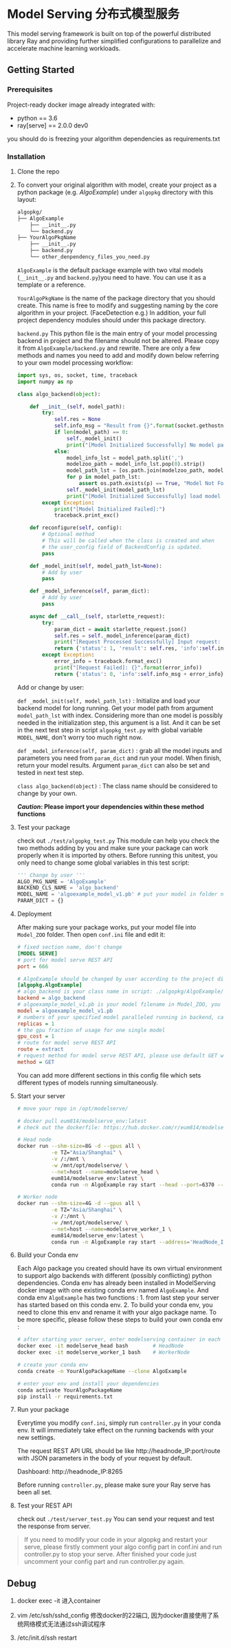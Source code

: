 

# Model Serving 分布式模型服务

This model serving framework is built on top of the powerful distributed library Ray and providing further simplified configurations to parallelize and accelerate machine learning workloads.



## Getting Started



### Prerequisites

Project-ready docker image already integrated with:

- python == 3.6
- ray[serve] == 2.0.0 dev0

you should do is freezing your algorithm dependencies as requirements.txt

### Installation

1. Clone the repo 

2. To convert your original algorithm with model, create your project as a python package (e.g. *AlgoExample*) under `algopkg` directory with this layout:

   ```bash
   algopkg/
   ├── AlgoExample
       ├── __init__.py
       └── backend.py
   ├── YourAlgoPkgName
       ├── __init__.py
       ├── backend.py
       └── other_denpendency_files_you_need.py
   ```

   `AlgoExample` is the default package example with two vital models (`__init__.py` and `backend.py`)you need to have. You can use it as a template or a reference.

   `YourAlgoPkgName` is the name of the package directory that you should create. This name is free to modify and suggesting naming by the core algorithm in your project.  (FaceDetection e.g.)  In addition,  your full project dependency modules should under this package directory.

   `backend.py`   This python file is the main entry of your model processing backend in project and the filename should not be altered. Please copy it from  `AlgoExample/backend.py` and rewrite. There are only a few methods and names you need to add and modify down below referring to your own model processing workflow: 

   ```python
   import sys, os, socket, time, traceback
   import numpy as np
   
   class algo_backend(object):
   
       def __init__(self, model_path):
           try:
               self.res = None
               self.info_msg = "Result from {}".format(socket.gethostname())
               if len(model_path) == 0:
                   self._model_init()
                   print("[Model Initialized Successfully] No model path specified")
               else:
                   model_info_lst = model_path.split(',')
                   modelzoo_path = model_info_lst.pop(0).strip()
                   model_path_lst = [os.path.join(modelzoo_path, model.strip()) for model in model_info_lst if len(model) != 0]
                   for p in model_path_lst:
                       assert os.path.exists(p) == True, "Model Not Found"
                   self._model_init(model_path_lst)
                   print("[Model Initialized Successfully] load model from : {}".format(model_path_lst))
           except Exception:
               print("[Model Initialized Failed]:")
               traceback.print_exc()
   
       def reconfigure(self, config):
           # Optional method
           # This will be called when the class is created and when
           # the user_config field of BackendConfig is updated.
           pass
   
       def _model_init(self, model_path_lst=None):
           # Add by user
           pass
   
       def _model_inference(self, param_dict):
           # Add by user
           pass
   
       async def __call__(self, starlette_request):
           try:
               param_dict = await starlette_request.json()
               self.res = self._model_inference(param_dict)
               print("[Request Processed Successfully] Input request: {}   Output Result: {}".format(param_dict, self.res))
               return {'status': 1, 'result': self.res, 'info':self.info_msg}
           except Exception:
               error_info = traceback.format_exc()
               print("[Request Failed]: {}".format(error_info))
               return {'status': 0, 'info':self.info_msg + error_info}
   ```

   Add or change by user:

   `def _model_init(self, model_path_lst)` : Initialize and load your backend model for long running. Get your model path from argument `model_path_lst` with index. Considering more than one model is possibly needed in the initialization step, this argument is a list. And it can be set in the next test step in script `algopkg_test.py` with global variable `MODEL_NAME`, don't worry too much right now.

   `def _model_inference(self, param_dict)` : grab all the model inputs and parameters you need from `param_dict` and run your model.  When finish, return your model results. Argument `param_dict` can also be set and tested in next test step.

   `class algo_backend(object)` : The class name should be considered to change by your own.

   ***Caution*: Please import your dependencies within these method functions** 

3. Test your package

   check out `./test/algopkg_test.py`  This module can help you check the two methods adding by you and make sure your package can work properly when it is imported by others. Before running this unitest, you only need to change some global variables in this test script:

   ```python
   ''' Change by user '''
   ALGO_PKG_NAME = 'AlgoExample'
   BACKEND_CLS_NAME = 'algo_backend'
   MODEL_NAME = 'algoexample_model_v1.pb' # put your model in folder named Model_ZOO
   PARAM_DICT = {}
   ```

4. Deployment

   After making sure your package works, put your model file into `Model_ZOO` folder. Then open `conf.ini` file and edit it:

   ```ini
   # fixed section name, don't change
   [MODEL SERVE] 
   # port for model serve REST API
   port = 666         
   
   # AlgoExample should be changed by user according to the project dir under algopkg folder
   [algopkg.AlgoExample]
   # algo_backend is your class name in script: ./algopkg/AlgoExample/backend.py
   backend = algo_backend
   # algoexample_model_v1.pb is your model filename in Model_ZOO, you can add multiple models separate with commas or leave it empty 
   model = algoexample_model_v1.pb
   # numbers of your specified model paralleled running in backend, caution: cpu cores is the upper bound for this setting
   replicas = 1
   # the gpu fraction of usage for one single model
   gpu_cost = 1
   # route for model serve REST API
   route = extract
   # request method for model serve REST API, please use default GET with json params
   method = GET
   ```

   You can add more different sections in this config file which sets different types of models running simultaneously.

   

5. Start your server

   ```bash
   # move your repo in /opt/modelserve/ 
   
   # docker pull eum814/modelserve_env:latest
   # check out the dockerfile: https://hub.docker.com/r/eum814/modelserve_env
   
   # Head node
   docker run --shm-size=8G -d --gpus all \
              -e TZ="Asia/Shanghai" \
              -v /:/mnt \
              -w /mnt/opt/modelserve/ \
              --net=host --name=modelserve_head \
              eum814/modelserve_env:latest \
              conda run -n AlgoExample ray start --head --port=6370 --dashboard-host 0.0.0.0 --block
   
   # Worker node
   docker run --shm-size=4G -d --gpus all \
              -e TZ="Asia/Shanghai" \
              -v /:/mnt \
              -w /mnt/opt/modelserve/ \
              --net=host --name=modelserve_worker_1 \
              eum814/modelserve_env:latest \
              conda run -n AlgoExample ray start --address='HeadNode_IP:6370' --block
   ```

   

6. Build your Conda env

   Each Algo package you created should have its own virtual environment to support algo backends with different (possibly conflicting) python dependencies. Conda env has already been installed in ModelServing docker image with one existing conda env named `AlgoExample`. And conda env `AlgoExample` has two functions : 1. from last step your server has started based on this conda env.   2. To build your conda env, you need to clone this env and rename it with your algo package name. To be more specific, please follow these steps to build your own conda env :

   ```bash
   # after starting your server, enter modelserving container in each node
   docker exec -it modelserve_head bash        # HeadNode
   docker exec -it modelserve_worker_1 bash    # WorkerNode
   
   # create your conda env
   conda create -n YourAlgoPackageName --clone AlgoExample
   
   # enter your env and install your dependencies
   conda activate YourAlgoPackageName
   pip install -r requirements.txt
   ```

   

7. Run your package

   Everytime you modify `conf.ini`, simply run `controller.py`  in your conda env. It will immediately take effect on the running backends with your new settings.

   The request REST API URL should be like http://headnode_IP:port/route  with JSON parameters in the body of your request by default. 

   Dashboard: http://headnode_IP:8265

   Before running `controller.py`, please make sure your Ray serve has been all set. 



6. Test your REST API

   check out `./test/server_test.py` You can send your request and test the response from server. 

> If you need to modify your code in your algopkg and restart your serve, please firstly comment your algo config part in conf.ini and run controller.py to stop your serve.  After finished your code just uncomment your config part and run controller.py again.
>



## Debug



1. docker exec -it 进入container 

3. vim /etc/ssh/sshd_config 修改docker的22端口, 因为docker直接使用了系统网络模式无法通过ssh调试程序

3. /etc/init.d/ssh restart

   



